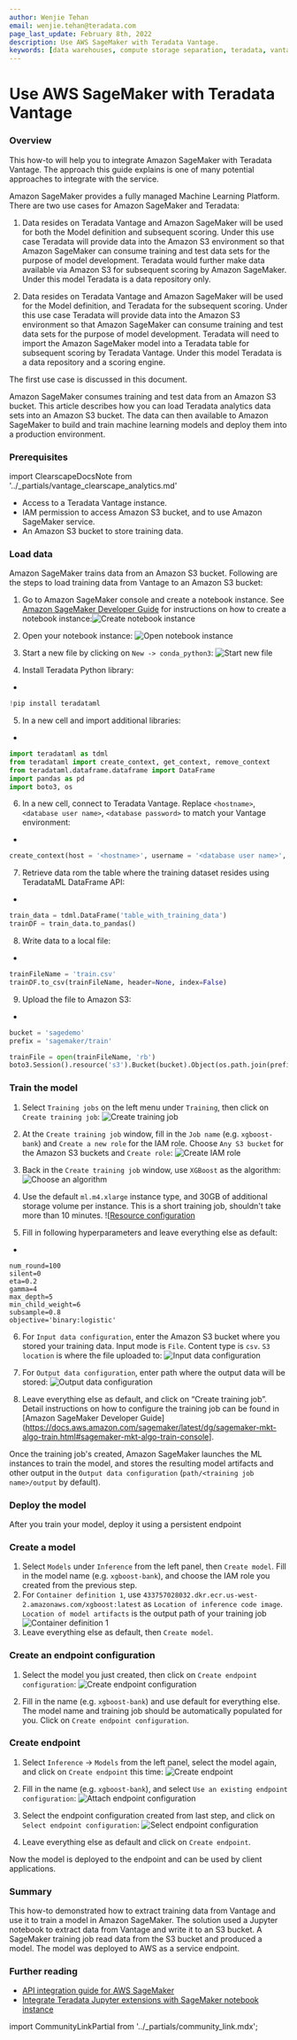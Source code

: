 ```yaml
---
author: Wenjie Tehan
email: wenjie.tehan@teradata.com
page_last_update: February 8th, 2022
description: Use AWS SageMaker with Teradata Vantage.
keywords: [data warehouses, compute storage separation, teradata, vantage, cloud data platform, object storage, business intelligence, enterprise analytics, ai, artificial intelligence, aws sagemaker.]
---
```


# Use AWS SageMaker with Teradata Vantage


### Overview

This how-to will help you to integrate Amazon SageMaker with Teradata Vantage. The approach this guide explains is one of many potential approaches to integrate with the service.

Amazon SageMaker provides a fully managed Machine Learning Platform. There are two use cases for Amazon SageMaker and Teradata:

1.	Data resides on Teradata Vantage and Amazon SageMaker will be used for both the Model definition and subsequent scoring. Under this use case Teradata will provide data into the Amazon S3 environment so that Amazon SageMaker can consume training and test data sets for the purpose of model development. Teradata would further make data available via Amazon S3 for subsequent scoring by Amazon SageMaker. Under this model Teradata is a data repository only.

2.	Data resides on Teradata Vantage and Amazon SageMaker will be used for the Model definition, and Teradata for the subsequent scoring. Under this use case Teradata will provide data into the Amazon S3 environment so that Amazon SageMaker can consume training and test data sets for the purpose of model development. Teradata will need to import the Amazon SageMaker model into a Teradata table for subsequent scoring by Teradata Vantage. Under this model Teradata is a data repository and a scoring engine.

The first use case is discussed in this document.

Amazon SageMaker consumes training and test data from an Amazon S3 bucket. This article describes how you can load Teradata analytics data sets into an Amazon S3 bucket. The data can then available to Amazon SageMaker to build and train machine learning models and deploy them into a production environment.


### Prerequisites

import ClearscapeDocsNote from '../_partials/vantage_clearscape_analytics.md'

* Access to a Teradata Vantage instance.
  <ClearscapeDocsNote />
* IAM permission to access Amazon S3 bucket, and to use Amazon SageMaker service.
* An Amazon S3 bucket to store training data.

### Load data

Amazon SageMaker trains data from an Amazon S3 bucket. Following are the steps to load training data from Vantage to an Amazon S3 bucket:

1.	Go to Amazon SageMaker console and create a notebook instance. See [Amazon SageMaker Developer Guide](https://docs.aws.amazon.com/sagemaker/latest/dg/gs-setup-working-env.html) for instructions on how to create a notebook instance:![Create notebook instance](./images/sagemaker-with-teradata-vantage/create.notebook.png)

2.	Open your notebook instance:
![Open notebook instance](./images/sagemaker-with-teradata-vantage/open.notebook.instance.png)

3. Start a new file by clicking on `New -> conda_python3`:
![Start new file](./images/sagemaker-with-teradata-vantage/start.new.file.png)

4. Install Teradata Python library:
+
``` python
!pip install teradataml
```

5. In a new cell and import additional libraries:
+
``` python
import teradataml as tdml
from teradataml import create_context, get_context, remove_context
from teradataml.dataframe.dataframe import DataFrame
import pandas as pd
import boto3, os
```

6. In a new cell, connect to Teradata Vantage. Replace `<hostname>`, `<database user name>`, `<database password>` to match your Vantage environment:
+
``` python
create_context(host = '<hostname>', username = '<database user name>', password = '<database password>')
```

7. Retrieve data rom the table where the training dataset resides using TeradataML DataFrame API:
+
``` python
train_data = tdml.DataFrame('table_with_training_data')
trainDF = train_data.to_pandas()
```

8. Write data to a local file:
+
``` python
trainFileName = 'train.csv'
trainDF.to_csv(trainFileName, header=None, index=False)
```

9. Upload the file to Amazon S3:
+
``` python , id="sagemaker_first_usage", role="content-editable emits-gtm-events
bucket = 'sagedemo'
prefix = 'sagemaker/train'

trainFile = open(trainFileName, 'rb')
boto3.Session().resource('s3').Bucket(bucket).Object(os.path.join(prefix, localFile)).upload_fileobj(trainFile)
```

### Train the model

1. Select `Training jobs` on the left menu under `Training`, then click on `Create training job`:
![Create training job](./images/sagemaker-with-teradata-vantage/create.training.job.png)

2. At the `Create training job` window, fill in the `Job name` (e.g. `xgboost-bank`) and `Create a new role` for the IAM role. Choose `Any S3 bucket` for the Amazon S3 buckets and `Create role`:
![Create IAM role](./images/sagemaker-with-teradata-vantage/create.iam.role.png)

3. Back in the `Create training job` window, use `XGBoost` as the algorithm:
![Choose an algorithm](./images/sagemaker-with-teradata-vantage/choose.an.algorithm.png)

4. Use the default `ml.m4.xlarge` instance type, and 30GB of additional storage volume per instance. This is a short training job, shouldn't take more than 10 minutes.
![[Resource configuration](./images/sagemaker-with-teradata-vantage/resource.configuration.png)

5. Fill in following hyperparameters and leave everything else as default:
+
```
num_round=100
silent=0
eta=0.2
gamma=4
max_depth=5
min_child_weight=6
subsample=0.8
objective='binary:logistic'
```

6. For `Input data configuration`, enter the Amazon S3 bucket where you stored your training data. Input mode is `File`. Content type is `csv`. `S3 location` is where the file uploaded to:
![Input data configuration](./images/sagemaker-with-teradata-vantage/input.data.configuration.png)

7. For `Output data configuration`, enter path where the output data will be stored:
![Output data configuration](./images/sagemaker-with-teradata-vantage/output.data.configuration.png)

8. Leave everything else as default, and click on “Create training job”. Detail instructions on how to configure the training job can be found in [Amazon SageMaker Developer Guide](https://docs.aws.amazon.com/sagemaker/latest/dg/sagemaker-mkt-algo-train.html#sagemaker-mkt-algo-train-console].

Once the training job's created, Amazon SageMaker launches the ML instances to train the model, and stores the resulting model artifacts and other output in the `Output data configuration` (`path/<training job name>/output` by default).

### Deploy the model

After you train your model, deploy it using a persistent endpoint

### Create a model

1. Select `Models` under `Inference` from the left panel, then `Create model`. Fill in the model name (e.g. `xgboost-bank`), and choose the IAM role you created from the previous step.
2.	For `Container definition 1`, use `433757028032.dkr.ecr.us-west-2.amazonaws.com/xgboost:latest` as `Location of inference code image`. `Location of model artifacts` is the output path of your training job
![Container definition 1](./images/sagemaker-with-teradata-vantage/container.definition.1.png)
3. Leave everything else as default, then `Create model`.

### Create an endpoint configuration

1. Select the model you just created, then click on `Create endpoint configuration`:
![Create endpoint configuration](./images/sagemaker-with-teradata-vantage/create.endpoint.configuration.png)

2. Fill in the name (e.g. `xgboost-bank`) and use default for everything else. The model name and training job should be automatically populated for you. Click on `Create endpoint configuration`.

### Create endpoint

1. Select `Inference` -> `Models` from the left panel, select the model again, and click on `Create endpoint` this time:
![Create endpoint](./images/sagemaker-with-teradata-vantage/create.endpoint.png)

2. Fill in the name (e.g. `xgboost-bank`), and select `Use an existing endpoint configuration`:
![Attach endpoint configuration](./images/sagemaker-with-teradata-vantage/attach.endpoint.configuration.png)

3. Select the endpoint configuration created from last step, and click on `Select endpoint configuration`:
![Select endpoint configuration](./images/sagemaker-with-teradata-vantage/select.endpoint.configuration.png)

4. Leave everything else as default and click on `Create endpoint`.

Now the model is deployed to the endpoint and can be used by client applications.

### Summary

This how-to demonstrated how to extract training data from Vantage and use it to train a model in Amazon SageMaker. The solution used a Jupyter notebook to extract data from Vantage and write it to an S3 bucket. A SageMaker training job read data from the S3 bucket and produced a model. The model was deployed to AWS as a service endpoint.

### Further reading
* [API integration guide for AWS SageMaker](https://docs.teradata.com/r/Enterprise_IntelliFlex_VMware/Teradata-VantageTM-API-Integration-Guide-for-Cloud-Machine-Learning/Amazon-Web-Services)
* [Integrate Teradata Jupyter extensions with SageMaker notebook instance](https://quickstarts.teradata.com/cloud-guides/integrate-teradata-jupyter-extensions-with-sagemaker.html)

import CommunityLinkPartial from '../_partials/community_link.mdx';

<CommunityLinkPartial />

